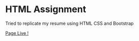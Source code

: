 # HTML Assignment

Tried to replicate my resume using HTML CSS and Bootstrap 

[Page Live !](https://ananth-sathvick.github.io/SAU-2021-Feb-Batch-1/HTML_CSS-Evening/)
